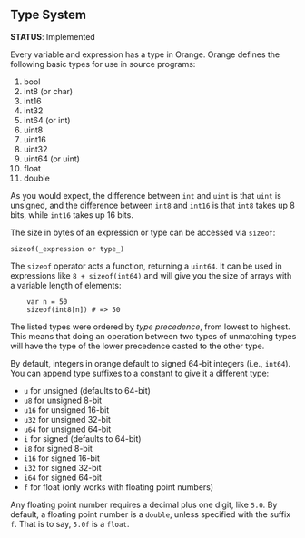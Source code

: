 ## Type System
**STATUS**: Implemented

Every variable and expression has a type in Orange. Orange defines the following basic types for use in source programs:

1. bool
2. int8 (or char)
3. int16
4. int32
5. int64 (or int)
6. uint8
7. uint16
8. uint32 
9. uint64 (or uint)
10. float
11. double

As you would expect, the difference between `int` and `uint` is that `uint` is unsigned, and the difference between `int8` and `int16` is that `int8` takes up 8 bits, while `int16` takes up 16 bits.

The size in bytes of an expression or type can be accessed via `sizeof`:

    sizeof(_expression or type_)

The `sizeof` operator acts a function, returning a `uint64`. It can be used in expressions like `8 + sizeof(int64)` and will give you the size of arrays with a variable length of elements:

```
    var n = 50 
    sizeof(int8[n]) # => 50
```

The listed types were ordered by _type precedence_, from lowest to highest. This means that doing an operation between two types of unmatching types will have the type of the lower precedence casted to the other type. 

By default, integers in orange default to signed 64-bit integers (i.e., `int64`). You can append type suffixes to a constant to give it a different type: 

- `u` for unsigned (defaults to 64-bit)
- `u8` for unsigned 8-bit
- `u16` for unsigned 16-bit 
- `u32` for unsigned 32-bit
- `u64` for unsigned 64-bit 
- `i` for signed (defaults to 64-bit)
- `i8` for signed 8-bit
- `i16` for signed 16-bit
- `i32` for signed 32-bit
- `i64` for signed 64-bit
- `f` for float (only works with floating point numbers)

Any floating point number requires a decimal plus one digit, like `5.0`. By default, a floating point number is a `double`, unless specified with the suffix `f`. That is to say, `5.0f` is a `float`. 
